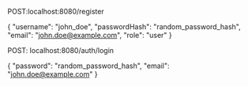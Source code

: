 POST:localhost:8080/register 

{
"username": "john_doe",
"passwordHash": "random_password_hash",
"email": "john.doe@example.com",
"role": "user"
}

POST: localhost:8080/auth/login

{
"password": "random_password_hash",
"email": "john.doe@example.com"
}
